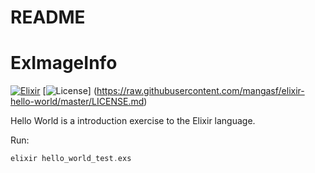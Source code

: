 # README

# ExImageInfo

[![Elixir](https://img.shields.io/badge/made_in-elixir-9900cc.svg?style=flat-square)](http://elixir-lang.org) 
[![License](https://img.shields.io/badge/license-MIT-blue.svg?style=flat-square)]
(https://raw.githubusercontent.com/mangasf/elixir-hello-world/master/LICENSE.md)
<a class="no-underline" href="https://github.com/mangas/elixir-hello-world"></a>

Hello World is a introduction exercise to the Elixir language.

Run:

```elixir
elixir hello_world_test.exs
```